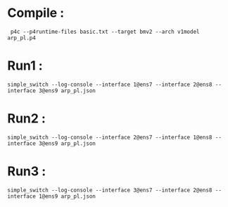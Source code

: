 # Compile : 

```
 p4c --p4runtime-files basic.txt --target bmv2 --arch v1model arp_pl.p4
```

# Run1 :

```
simple_switch --log-console --interface 1@ens7 --interface 2@ens8 --interface 3@ens9 arp_pl.json
```

# Run2 :

```
simple_switch --log-console --interface 2@ens7 --interface 1@ens8 --interface 3@ens9 arp_pl.json
```

# Run3 : 

```
simple_switch --log-console --interface 3@ens7 --interface 2@ens8 --interface 1@ens9 arp_pl.json
```
